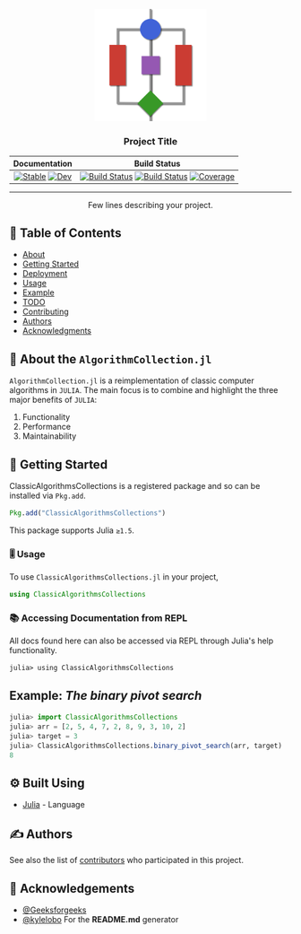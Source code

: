 <p align="center">
  <a href="" rel="noopener">
 <img width=200px height=200px src="docs/img/icon.png" alt="Project logo"></a>
</p>

<h3 align="center">Project Title</h3>

<div align="center">

| **Documentation**                                                               | **Build Status**                                                                                |
|:-------------------------------------------------------------------------------:|:-----------------------------------------------------------------------------------------------:|
|[![Stable](https://img.shields.io/badge/docs-stable-blue.svg)](https://Anselmoo.github.io/ClassicAlgorithmsCollections/stable) [![Dev](https://img.shields.io/badge/docs-dev-blue.svg)](https://Anselmoo.github.io/ClassicAlgorithmsCollections/dev)| [![Build Status](https://github.com/Anselmoo/ClassicAlgorithmsCollections/workflows/CI/badge.svg)](https://github.com/Anselmoo/ClassicAlgorithmsCollections/actions) [![Build Status](https://travis-ci.com/Anselmoo/ClassicAlgorithmsCollections.svg?branch=master)](https://travis-ci.com/Anselmoo/ClassicAlgorithmsCollections) [![Coverage](https://codecov.io/gh/Anselmoo/ClassicAlgorithmsCollections/branch/master/graph/badge.svg)](https://codecov.io/gh/Anselmoo/ClassicAlgorithmsCollections)|


</div>

---

<p align="center"> Few lines describing your project.
    <br> 
</p>

## 📝 Table of Contents

- [About](#about)
- [Getting Started](#getting_started)
- [Deployment](#deployment)
- [Usage](#usage)
- [Example](#example)
- [TODO](../TODO.md)
- [Contributing](CONTRIBUTING.md)
- [Authors](#authors)
- [Acknowledgments](#acknowledgement)

## 🧐 About the `AlgorithmCollection.jl` <a name = "about"></a>

`AlgorithmCollection.jl` is a reimplementation of classic computer algorithms in `JULIA`. The main focus is to combine and highlight the three major benefits of `JULIA`:
1. Functionality
2. Performance
3. Maintainability

## 🏁 Getting Started <a name = "getting_started"></a>

ClassicAlgorithmsCollections is a registered package and so can be installed via `Pkg.add`.

```julia
Pkg.add("ClassicAlgorithmsCollections")
```

This package supports Julia `≥1.5`.

### 🎚 Usage <a name = "usage"></a>
To use ```ClassicAlgorithmsCollections.jl``` in your project,

```julia
using ClassicAlgorithmsCollections
```

### 📚 Accessing Documentation from REPL
All docs found here can also be accessed via REPL through Julia's help functionality.
```julia-repl
julia> using ClassicAlgorithmsCollections
```

## Example: *The binary pivot search* <a name = "example"></a>
```julia
julia> import ClassicAlgorithmsCollections
julia> arr = [2, 5, 4, 7, 2, 8, 9, 3, 10, 2]
julia> target = 3
julia> ClassicAlgorithmsCollections.binary_pivot_search(arr, target)
8
```
## ⚙️ Built Using <a name = "built_using"></a>

- [Julia](https://github.com/JuliaLang/julia) - Language

## ✍️ Authors <a name = "authors"></a>


See also the list of [contributors](https://github.com/kylelobo/The-Documentation-Compendium/contributors) who participated in this project.

## 🎉 Acknowledgements <a name = "acknowledgement"></a>
- [@Geeksforgeeks](https://www.geeksforgeeks.org/top-10-algorithms-in-interview-questions/)
- [@kylelobo](https://github.com/connietran-dev/readme-generator) For the **README.md** generator
